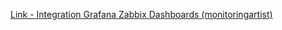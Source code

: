 [Link - Integration Grafana Zabbix Dashboards (monitoringartist)](https://github.com/monitoringartist/grafana-zabbix-dashboards)
